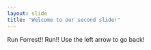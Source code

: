 ```yaml
---
layout: slide
title: "Welcome to our second slide!"
---
```

Run Forrest!! Run!!
Use the left arrow to go back!
